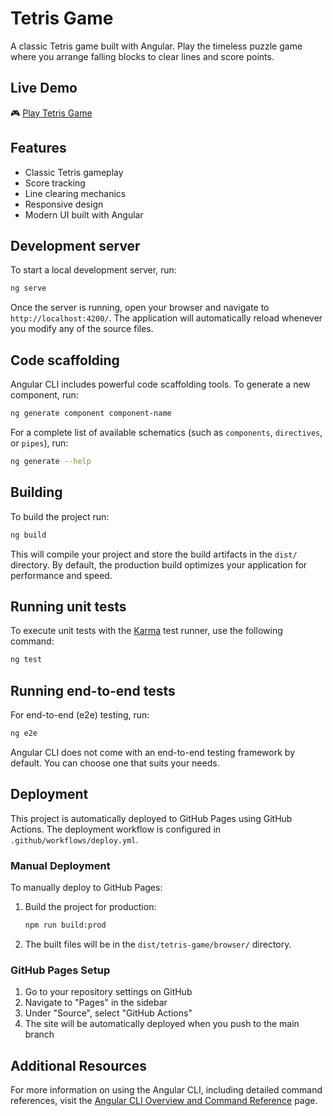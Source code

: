 # Tetris Game

A classic Tetris game built with Angular. Play the timeless puzzle game where you arrange falling blocks to clear lines and score points.

## Live Demo

🎮 [Play Tetris Game](https://tvietnhat.github.io/tetris-game/)

## Features

- Classic Tetris gameplay
- Score tracking
- Line clearing mechanics
- Responsive design
- Modern UI built with Angular

## Development server

To start a local development server, run:

```bash
ng serve
```

Once the server is running, open your browser and navigate to `http://localhost:4200/`. The application will automatically reload whenever you modify any of the source files.

## Code scaffolding

Angular CLI includes powerful code scaffolding tools. To generate a new component, run:

```bash
ng generate component component-name
```

For a complete list of available schematics (such as `components`, `directives`, or `pipes`), run:

```bash
ng generate --help
```

## Building

To build the project run:

```bash
ng build
```

This will compile your project and store the build artifacts in the `dist/` directory. By default, the production build optimizes your application for performance and speed.

## Running unit tests

To execute unit tests with the [Karma](https://karma-runner.github.io) test runner, use the following command:

```bash
ng test
```

## Running end-to-end tests

For end-to-end (e2e) testing, run:

```bash
ng e2e
```

Angular CLI does not come with an end-to-end testing framework by default. You can choose one that suits your needs.

## Deployment

This project is automatically deployed to GitHub Pages using GitHub Actions. The deployment workflow is configured in `.github/workflows/deploy.yml`.

### Manual Deployment

To manually deploy to GitHub Pages:

1. Build the project for production:
   ```bash
   npm run build:prod
   ```

2. The built files will be in the `dist/tetris-game/browser/` directory.

### GitHub Pages Setup

1. Go to your repository settings on GitHub
2. Navigate to "Pages" in the sidebar
3. Under "Source", select "GitHub Actions"
4. The site will be automatically deployed when you push to the main branch

## Additional Resources

For more information on using the Angular CLI, including detailed command references, visit the [Angular CLI Overview and Command Reference](https://angular.dev/tools/cli) page.
